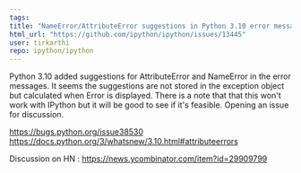 ```yaml
---
tags: 
title: "NameError/AttributeError suggestions in Python 3.10 error messages"
html_url: "https://github.com/ipython/ipython/issues/13445"
user: tirkarthi
repo: ipython/ipython
---
```


Python 3.10 added suggestions for AttributeError and NameError in the error messages. It seems the suggestions are not stored in the exception object but calculated when Error is displayed. There is a note that that this won't work with IPython but it will be good to see if it's feasible. Opening an issue for discussion.

https://bugs.python.org/issue38530 
https://docs.python.org/3/whatsnew/3.10.html#attributeerrors 

Discussion on HN : https://news.ycombinator.com/item?id=29909799